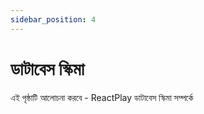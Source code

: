 ```yaml
---
sidebar_position: 4
---
```


# ডাটাবেস স্কিমা

এই পৃষ্ঠাটি আলোচনা করবে - ReactPlay ডাটাবেস স্কিমা সম্পর্কে
